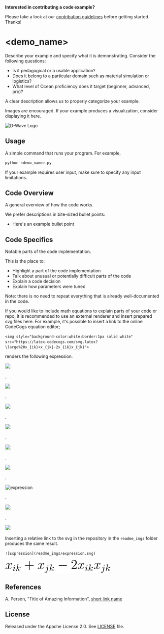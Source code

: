 **Interested in contributing a code example?** 

Please take a look at our [contribution guidelines](CONTRIBUTING.md) before
getting started. Thanks!

<!-- Before submitting your code, please delete the above code contribution
instructions and this comment as they will not be relevant in your code 
example README.md.-->

# <demo_name>

Describe your example and specify what it is demonstrating. Consider the
following questions:

* Is it pedagogical or a usable application?
* Does it belong to a particular domain such as material simulation or logistics? 
* What level of Ocean proficiency does it target (beginner, advanced, pro)? 

A clear description allows us to properly categorize your example.

Images are encouraged. If your example produces a visualization, consider
displaying it here.

![D-Wave Logo](dwave_logo.png)

## Usage

A simple command that runs your program. For example,

```bash
python <demo_name>.py
```

If your example requires user input, make sure to specify any input limitations.

## Code Overview

A general overview of how the code works.

We prefer descriptions in bite-sized bullet points:

* Here's an example bullet point

## Code Specifics

Notable parts of the code implementation.

This is the place to:

* Highlight a part of the code implementation
* Talk about unusual or potentially difficult parts of the code
* Explain a code decision
* Explain how parameters were tuned

Note: there is no need to repeat everything that is already well-documented in
the code.

If you would like to include math equations to explain parts of your code or repo,
it is recommended to use an external renderer and insert prepared svg files here.
For example, it's possible to insert a link to the online CodeCogs equation editor;

`<img style="background-color:white;border:1px solid white"
src="https://latex.codecogs.com/svg.latex?\large%20x_{ik}+x_{jk}-2x_{ik}x_{jk}">`

renders the following expression.


<img style="background-color:white;border:1px solid white" src="https://latex.codecogs.com/svg.latex?\large%20x_{ik}+x_{jk}-2x_{ik}x_{jk}">

.

<img style="background-color:white" src="https://latex.codecogs.com/svg.latex?\large%20x_{ik}+x_{jk}-2x_{ik}x_{jk}">

.

<img style="background-color:white;border:1px solid white" 
src="https://latex.codecogs.com/svg.latex?\large%20x_{ik}+x_{jk}-2x_{ik}x_{jk}">

.

<img style="background-color:white;border:1px solid white" 
src="https://latex.codecogs.com/svg.latex?\large%20x_{ik}+x_{jk}-2x_{ik}x_{jk}">

.

<img style="background-color:white;border:1px solid white" 
src="https://latex.codecogs.com/svg.latex?\large%20x_{ik}+x_{jk}-2x_{ik}x_{jk}">

.

<code><img src="https://latex.codecogs.com/svg.latex?\large%20x_{ik}+x_{jk}-2x_{ik}x_{jk}"></code>

.

<img src="https://latex.codecogs.com/svg.latex?\large%20x_{ik}+x_{jk}-2x_{ik}x_{jk}" alt="expression" style="background-color: white;border: 1px solid white"/>

.

<img src="https://latex.codecogs.com/svg.latex?\large%20x_{ik}+x_{jk}-2x_{ik}x_{jk}" style="background-color:white;border:1px solid white"></img>

.

<img style="background-color:white;border:1px solid white" 
src="https://latex.codecogs.com/svg.latex?\large%20x_{ik}+x_{jk}-2x_{ik}x_{jk}">


Inserting a relative link to the svg in the repository in the `readme_imgs`
folder produces the same result.

`![Expression](readme_imgs/expression.svg)`

![Expression](readme_imgs/expression.svg)


## References

A. Person, "Title of Amazing Information", [short link
name](https://example.com/)

## License

Released under the Apache License 2.0. See [LICENSE](LICENSE) file.
